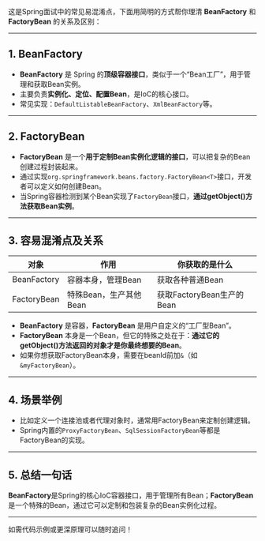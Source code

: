 这是Spring面试中的常见易混淆点，下面用简明的方式帮你理清 **BeanFactory** 和 **FactoryBean** 的关系及区别：

---

## 1. BeanFactory
- **BeanFactory** 是 Spring 的**顶级容器接口**，类似于一个“Bean工厂”，用于管理和获取Bean实例。
- 主要负责**实例化、定位、配置Bean**，是IoC的核心接口。
- 常见实现：`DefaultListableBeanFactory`、`XmlBeanFactory`等。

---

## 2. FactoryBean
- **FactoryBean** 是一个**用于定制Bean实例化逻辑的接口**，可以把复杂的Bean创建过程封装起来。
- 通过实现`org.springframework.beans.factory.FactoryBean<T>`接口，开发者可以定义如何创建Bean。
- 当Spring容器检测到某个Bean实现了`FactoryBean`接口，**通过getObject()方法获取Bean实例**。

---

## 3. 容易混淆点及关系

| 对象        | 作用                   | 你获取的是什么            |
| ----------- | ---------------------- | ------------------------- |
| BeanFactory | 容器本身，管理Bean     | 获取各种普通Bean          |
| FactoryBean | 特殊Bean，生产其他Bean | 获取FactoryBean生产的Bean |

- **BeanFactory** 是容器，**FactoryBean** 是用户自定义的“工厂型Bean”。
- **FactoryBean** 本身是一个Bean，但它的特殊之处在于：**通过它的getObject()方法返回的对象才是你最终想要的Bean**。
- 如果你想获取FactoryBean本身，需要在beanId前加`&`（如`&myFactoryBean`）。

---

## 4. 场景举例

- 比如定义一个连接池或者代理对象时，通常用FactoryBean来定制创建逻辑。
- Spring内置的`ProxyFactoryBean`、`SqlSessionFactoryBean`等都是FactoryBean的实现。

---

## 5. 总结一句话

**BeanFactory**是Spring的核心IoC容器接口，用于管理所有Bean；**FactoryBean**是一个特殊的Bean，通过它可以定制和包装复杂的Bean实例化过程。

---

如需代码示例或更深原理可以随时追问！